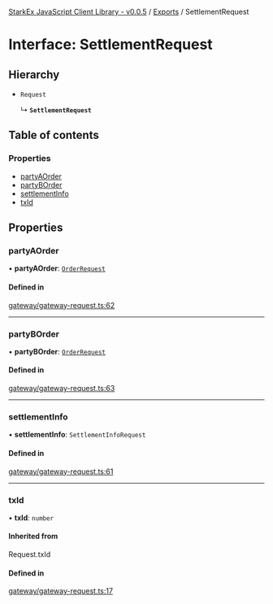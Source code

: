 [StarkEx JavaScript Client Library - v0.0.5](../README.md) / [Exports](../modules.md) / SettlementRequest

# Interface: SettlementRequest

## Hierarchy

- `Request`

  ↳ **`SettlementRequest`**

## Table of contents

### Properties

- [partyAOrder](SettlementRequest.md#partyaorder)
- [partyBOrder](SettlementRequest.md#partyborder)
- [settlementInfo](SettlementRequest.md#settlementinfo)
- [txId](SettlementRequest.md#txid)

## Properties

### partyAOrder

• **partyAOrder**: [`OrderRequest`](OrderRequest.md)

#### Defined in

[gateway/gateway-request.ts:62](https://github.com/starkware-libs/starkex-js/blob/6a1530f/src/lib/gateway/gateway-request.ts#L62)

---

### partyBOrder

• **partyBOrder**: [`OrderRequest`](OrderRequest.md)

#### Defined in

[gateway/gateway-request.ts:63](https://github.com/starkware-libs/starkex-js/blob/6a1530f/src/lib/gateway/gateway-request.ts#L63)

---

### settlementInfo

• **settlementInfo**: `SettlementInfoRequest`

#### Defined in

[gateway/gateway-request.ts:61](https://github.com/starkware-libs/starkex-js/blob/6a1530f/src/lib/gateway/gateway-request.ts#L61)

---

### txId

• **txId**: `number`

#### Inherited from

Request.txId

#### Defined in

[gateway/gateway-request.ts:17](https://github.com/starkware-libs/starkex-js/blob/6a1530f/src/lib/gateway/gateway-request.ts#L17)
